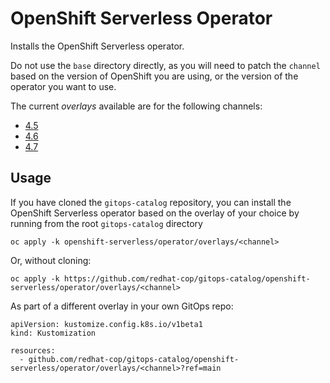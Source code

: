 # OpenShift Serverless Operator

Installs the OpenShift Serverless operator.

Do not use the `base` directory directly, as you will need to patch the `channel` based on the version of OpenShift you are using, or the version of the operator you want to use.

The current *overlays* available are for the following channels:
* [4.5](overlays/4.5)
* [4.6](overlays/4.6)
* [4.7](overlays/4.7)

## Usage

If you have cloned the `gitops-catalog` repository, you can install the OpenShift Serverless operator based on the overlay of your choice by running from the root `gitops-catalog` directory

```
oc apply -k openshift-serverless/operator/overlays/<channel>
```

Or, without cloning:

```
oc apply -k https://github.com/redhat-cop/gitops-catalog/openshift-serverless/operator/overlays/<channel>
```

As part of a different overlay in your own GitOps repo:

```
apiVersion: kustomize.config.k8s.io/v1beta1
kind: Kustomization

resources:
  - github.com/redhat-cop/gitops-catalog/openshift-serverless/operator/overlays/<channel>?ref=main
```
